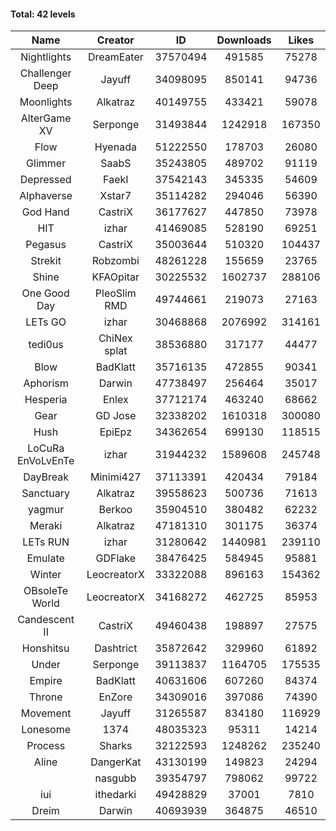#### Total: 42 levels

| Name | Creator | ID | Downloads | Likes |
|:---:|:---:|:---:|:---:|:---:|
| Nightlights | DreamEater | 37570494 | 491585 | 75278
| Challenger Deep | Jayuff | 34098095 | 850141 | 94736
| Moonlights | Alkatraz | 40149755 | 433421 | 59078
| AlterGame XV | Serponge | 31493844 | 1242918 | 167350
| Flow | Hyenada | 51222550 | 178703 | 26080
| Glimmer | SaabS | 35243805 | 489702 | 91119
| Depressed | FaekI | 37542143 | 345335 | 54609
| Alphaverse | Xstar7 | 35114282 | 294046 | 56390
| God Hand | CastriX | 36177627 | 447850 | 73978
| HIT | izhar | 41469085 | 528190 | 69251
| Pegasus | CastriX | 35003644 | 510320 | 104437
| Strekit | Robzombi | 48261228 | 155659 | 23765
| Shine | KFAOpitar | 30225532 | 1602737 | 288106
| One Good Day | PleoSlim RMD | 49744661 | 219073 | 27163
| LETs GO | izhar | 30468868 | 2076992 | 314161
| tedi0us | ChiNex splat | 38536880 | 317177 | 44477
| Blow | BadKlatt | 35716135 | 472855 | 90341
| Aphorism | Darwin | 47738497 | 256464 | 35017
| Hesperia | Enlex | 37712174 | 463240 | 68662
| Gear | GD Jose | 32338202 | 1610318 | 300080
| Hush | EpiEpz | 34362654 | 699130 | 118515
| LoCuRa EnVoLvEnTe | izhar | 31944232 | 1589608 | 245748
| DayBreak | Minimi427 | 37113391 | 420434 | 79184
| Sanctuary | Alkatraz | 39558623 | 500736 | 71613
| yagmur | Berkoo | 35904510 | 380482 | 62232
| Meraki | Alkatraz | 47181310 | 301175 | 36374
| LETs  RUN | izhar | 31280642 | 1440981 | 239110
| Emulate | GDFlake | 38476425 | 584945 | 95881
| Winter | LeocreatorX | 33322088 | 896163 | 154362
| OBsoleTe World | LeocreatorX | 34168272 | 462725 | 85953
| Candescent II | CastriX | 49460438 | 198897 | 27575
| Honshitsu | Dashtrict | 35872642 | 329960 | 61892
| Under | Serponge | 39113837 | 1164705 | 175535
| Empire | BadKlatt | 40631606 | 607260 | 84374
| Throne | EnZore | 34309016 | 397086 | 74390
| Movement | Jayuff | 31265587 | 834180 | 116929
| Lonesome | 1374 | 48035323 | 95311 | 14214
| Process | Sharks | 32122593 | 1248262 | 235240
| Aline | DangerKat | 43130199 | 149823 | 24294
|   | nasgubb | 39354797 | 798062 | 99722
| iui | ithedarki | 49428829 | 37001 | 7810
| Dreim | Darwin | 40693939 | 364875 | 46510

